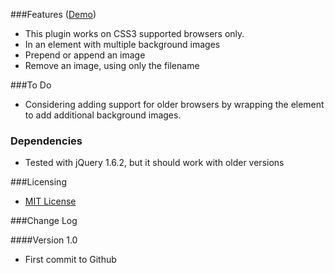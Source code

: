 ###Features ([Demo][1])

* This plugin works on CSS3 supported browsers only.
* In an element with multiple background images
 * Prepend or append an image
 * Remove an image, using only the filename

###To Do

* Considering adding support for older browsers by wrapping the element to add additional background images.

### Dependencies
* Tested with jQuery 1.6.2, but it should work with older versions

###Licensing

* [MIT License][2]

###Change Log

####Version 1.0

* First commit to Github

  [1]: http://mottie.github.com/css3-background-utilities/
  [2]: http://www.opensource.org/licenses/mit-license.php
